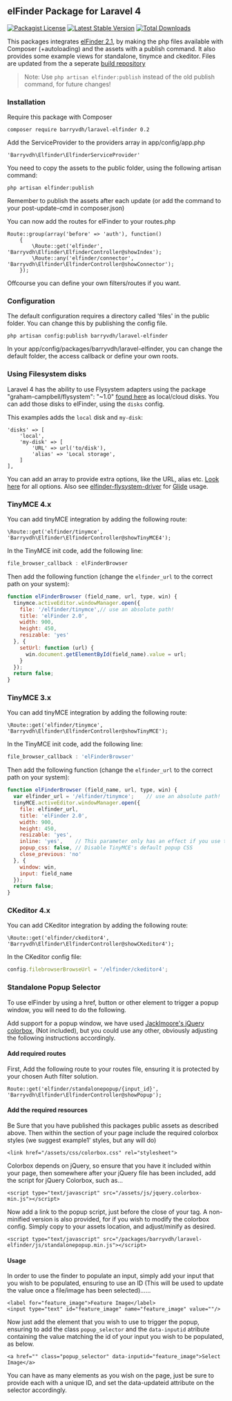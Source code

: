 ## elFinder Package for Laravel 4

[![Packagist License](https://poser.pugx.org/barryvdh/laravel-elfinder/license.png)](http://choosealicense.com/licenses/mit/)
[![Latest Stable Version](https://poser.pugx.org/barryvdh/laravel-elfinder/version.png)](https://packagist.org/packages/barryvdh/laravel-elfinder)
[![Total Downloads](https://poser.pugx.org/barryvdh/laravel-elfinder/d/total.png)](https://packagist.org/packages/barryvdh/laravel-elfinder)

This packages integrates [elFinder 2.1](https://github.com/Studio-42/elFinder/tree/2.1), 
by making the php files available with Composer (+autoloading) and the assets with a publish command. It also provides some example views for standalone, tinymce and ckeditor.
Files are updated from the a seperate [build repository](https://github.com/barryvdh/elfinder-builds)

> Note: Use `php artisan elfinder:publish` instead of the old publish command, for future changes!

### Installation

Require this package with Composer
    
    composer require barryvdh/laravel-elfinder 0.2
    
Add the ServiceProvider to the providers array in app/config/app.php

    'Barryvdh\Elfinder\ElfinderServiceProvider'

You need to copy the assets to the public folder, using the following artisan command:

    php artisan elfinder:publish
	
Remember to publish the assets after each update (or add the command to your post-update-cmd in composer.json)

You can now add the routes for elFinder to your routes.php

    Route::group(array('before' => 'auth'), function()
        {
            \Route::get('elfinder', 'Barryvdh\Elfinder\ElfinderController@showIndex');
            \Route::any('elfinder/connector', 'Barryvdh\Elfinder\ElfinderController@showConnector');
        });

Offcourse you can define your own filters/routes if you want.

### Configuration

The default configuration requires a directory called 'files' in the public folder. You can change this by publishing the config file.

    php artisan config:publish barryvdh/laravel-elfinder

In your app/config/packages/barryvdh/laravel-elfinder, you can change the default folder, the access callback or define your own roots.

### Using Filesystem disks

Laravel 4 has the ability to use Flysystem adapters using the package "graham-campbell/flysystem": "~1.0" [found here](https://github.com/GrahamCampbell/Laravel-Flysystem/tree/v1.0.0) as local/cloud disks. You can add those disks to elFinder, using the `disks` config.

This examples adds the `local` disk and `my-disk`:

    'disks' => [
        'local',
        'my-disk' => [
            'URL' => url('to/disk'),
            'alias' => 'Local storage',
        ]
    ],
    
You can add an array to provide extra options, like the URL, alias etc. [Look here](https://github.com/Studio-42/elFinder/wiki/Connector-configuration-options-2.1#root-options) for all options.
Also see [elfinder-flysystem-driver](https://github.com/barryvdh/elfinder-flysystem-driver) for [Glide](http://glide.thephpleague.com/) usage. 

### TinyMCE 4.x

You can add tinyMCE integration by adding the following route:

    \Route::get('elfinder/tinymce', 'Barryvdh\Elfinder\ElfinderController@showTinyMCE4');

In the TinyMCE init code, add the following line:

```javascript
file_browser_callback : elFinderBrowser
```

Then add the following function (change the `elfinder_url` to the correct path on your system):

```javascript
function elFinderBrowser (field_name, url, type, win) {
  tinymce.activeEditor.windowManager.open({
    file: '/elfinder/tinymce',// use an absolute path!
    title: 'elFinder 2.0',
    width: 900,
    height: 450,
    resizable: 'yes'
  }, {
    setUrl: function (url) {
      win.document.getElementById(field_name).value = url;
    }
  });
  return false;
}
```
 
### TinyMCE 3.x

You can add tinyMCE integration by adding the following route:

    \Route::get('elfinder/tinymce', 'Barryvdh\Elfinder\ElfinderController@showTinyMCE');

In the TinyMCE init code, add the following line:

```javascript
file_browser_callback : 'elFinderBrowser'
```

Then add the following function (change the `elfinder_url` to the correct path on your system):

```javascript
function elFinderBrowser (field_name, url, type, win) {
  var elfinder_url = '/elfinder/tinymce';    // use an absolute path!
  tinyMCE.activeEditor.windowManager.open({
    file: elfinder_url,
    title: 'elFinder 2.0',
    width: 900,
    height: 450,
    resizable: 'yes',
    inline: 'yes',    // This parameter only has an effect if you use the inlinepopups plugin!
    popup_css: false, // Disable TinyMCE's default popup CSS
    close_previous: 'no'
  }, {
    window: win,
    input: field_name
  });
  return false;
}
```

### CKeditor 4.x

You can add CKeditor integration by adding the following route:

    \Route::get('elfinder/ckeditor4', 'Barryvdh\Elfinder\ElfinderController@showCKeditor4');

In the CKeditor config file:

```javascript
config.filebrowserBrowseUrl = '/elfinder/ckeditor4';
```

### Standalone Popup Selector

To use elFinder by using a href, button or other element to trigger a popup window, you will need to do the following.

Add support for a popup window, we have used [Jacklmoore's jQuery colorbox](http://www.jacklmoore.com/colorbox/), (Not included), but you could use any other, obviously adjusting the following instructions accordingly.

#### Add required routes

First, Add the following route to your routes file, ensuring it is protected by your chosen Auth filter solution.

```Route::get('elfinder/standalonepopup/{input_id}', 'Barryvdh\Elfinder\ElfinderController@showPopup');```

#### Add the required resources

Be Sure that you have published this packages public assets as described above. Then within the <head> section of your page include the required colorbox styles (we suggest example1' styles, but any will do)

```<link href="/assets/css/colorbox.css" rel="stylesheet">```

Colorbox depends on jQuery, so ensure that you have it included within your page, then somewhere after your jQuery file has been included, add the script for jQuery Colorbox, such as...

```<script type="text/javascript" src="/assets/js/jquery.colorbox-min.js"></script>```

Now add a link to the popup script, just before the close of your <body> tag. A non-minified version is also provided, for if you wish to modify the colorbox config. Simply copy to your assets location, and adjust/minify as desired.

```<script type="text/javascript" src="/packages/barryvdh/laravel-elfinder/js/standalonepopup.min.js"></script>```

#### Usage

In order to use the finder to populate an input, simply add your input that you wish to be populated, ensuring to use an ID (This will be used to update the value once a file/image has been selected)......

    <label for="feature_image">Feature Image</label>
    <input type="text" id="feature_image" name="feature_image" value=""/>

Now just add the element that you wish to use to trigger the popup, ensuring to add the class ```popup_selector``` and the ```data-inputid``` atribute containing the value matching the id of your input you wish to be populated, as below.

    <a href="" class="popup_selector" data-inputid="feature_image">Select Image</a>

You can have as many elements as you wish on the page, just be sure to provide each with a unique ID, and set the data-updateid attribute on the selector accordingly.
